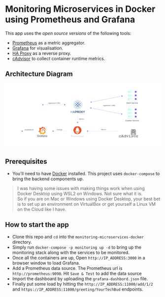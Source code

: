 # Monitoring Microservices in Docker using Prometheus and Grafana

This app uses the _open source versions_ of the following tools:
- [Prometheus](https://prometheus.io/) as a metric aggregator.
- [Grafana](https://grafana.com/) for visualisation.
- [HA Proxy](https://www.haproxy.com/) as a reverse proxy.
- [cAdvisor](https://github.com/google/cadvisor) to collect container runtime metrics.

## Architecture Diagram

![Architecture](architecture.png)

## Prerequisites
 
- You'll need to have [Docker](https://docs.docker.com/engine/install/) installed. This project uses `docker-compose` to bring the backend components up.

> I was having some issues with making things work when using Docker Desktop using WSL2 on Windows. Not sure what it is.  
> So if you are on Mac or Windows using Docker Desktop, your best bet is to set up an environment on VirtualBox or get yourself a Linux VM on the Cloud like I have.

## How to start the app

- Clone this repo and `cd` into the `monitoring-microservices-docker` directory.
- Simply run `docker-compose -p monitoring up -d` to bring up the monitoring stack along with the services to be monitored. 
- Once all the containers are up, Open `http://IP_ADDRESS:3000` in a browser window to load Grafana.
- Add a Prometheus data source. The Prometheus url is `http://prometheus:9090`. Hit `Save & Test` to add the data source
- Import the dashboard by uploading the `grafana-dashbord.json` file.
- Finally put some load by hitting the `http://IP_ADDRESS:11000/add/1/2` and `https://IP_ADDRESS:11000/greeting/YourTechBud` endpoints.